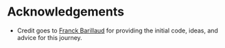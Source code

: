 # Acknowledgements

* Credit goes to [Franck Barillaud](https://github.com/fbarilla) for providing the initial code, ideas, and advice for this journey.

